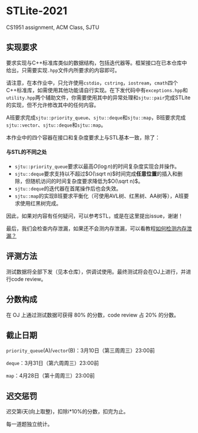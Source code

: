 # STLite-2021
CS1951 assignment, ACM Class, SJTU

## 实现要求

要求实现与C++标准库类似的数据结构，包括迭代器等。框架接口在已本仓库中给出，只需要实现`.hpp`文件内所要求的内容即可。

请注意，在本作业中，只允许使用`cstdio`，`cstring`，`iostream`，`cmath`四个C++标准库，如需使用其他功能请自行实现。在下发代码中有`exceptions.hpp`和`utility.hpp`两个辅助文件，你需要使用其中的异常处理和`sjtu::pair`完成STLite的实现，但不允许修改其中的任何内容。

A班要求完成`sjtu::priority_queue`、`sjtu::deque`和`sjtu::map`，B班要求完成`sjtu::vector`、`sjtu::deque`和`sjtu::map`。

本作业中的四个容器在接口和复杂度要求上与STL基本一致，除了：

#### 与STL的不同之处

- `sjtu::priority_queue`要求以最高$O(\log n)$的时间复杂度实现合并操作。
- `sjtu::deque`要求支持以不超过$O(\sqrt n)$时间完成**任意位置**的插入和删除，但随机访问的时间复杂度要求降低为$O(\sqrt n)$。
- `sjtu::deque`的迭代器在首尾操作后也会失效。
- `sjtu::map`的实现B班要求平衡化（可使用AVL树、红黑树、AA树等），A班要求使用红黑树完成。

因此，如果对内容有任何疑问，可以参考STL，或是在这里提出issue，谢谢！

最后，我们会检查内存泄漏，如果还不会测内存泄漏，可以看教程[如何检测内存泄漏？](./tutorials/detect-memory-leak/detect-memory-leak.md)


## 评测方法

测试数据将全部下发（见本仓库），供调试使用。最终测试将会在OJ上进行，并进行code review。

## 分数构成

在 OJ 上通过测试数据可获得 80% 的分数，code review 占 20% 的分数。

## 截止日期

`priority_queue`(A)/`vector`(B)：3月10日（第三周周三）23:00前

`deque`：3月31日（第六周周三）23:00前

`map`：4月28日（第十周周三）23:00前

## 迟交惩罚

迟交第i天(向上取整)，扣除i*10%的分数，扣完为止。

每一道题独立统计。

